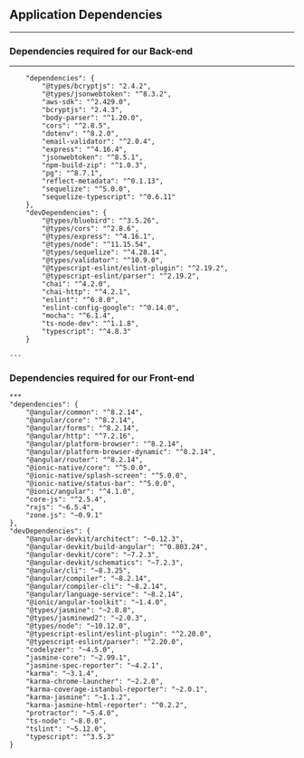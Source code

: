 ## Application Dependencies
----
### Dependencies required for our Back-end 

***
        "dependencies": {
            "@types/bcryptjs": "2.4.2",
            "@types/jsonwebtoken": "^8.3.2",
            "aws-sdk": "^2.429.0",
            "bcryptjs": "2.4.3",
            "body-parser": "^1.20.0",
            "cors": "^2.8.5",
            "dotenv": "^8.2.0",
            "email-validator": "^2.0.4",
            "express": "^4.16.4",
            "jsonwebtoken": "^8.5.1",
            "npm-build-zip": "^1.0.3",
            "pg": "^8.7.1",
            "reflect-metadata": "^0.1.13",
            "sequelize": "^5.0.0",
            "sequelize-typescript": "^0.6.11"
        },
        "devDependencies": {
            "@types/bluebird": "^3.5.26",
            "@types/cors": "^2.8.6",
            "@types/express": "^4.16.1",
            "@types/node": "^11.15.54",
            "@types/sequelize": "^4.28.14",
            "@types/validator": "^10.9.0",
            "@typescript-eslint/eslint-plugin": "^2.19.2",
            "@typescript-eslint/parser": "^2.19.2",
            "chai": "^4.2.0",
            "chai-http": "^4.2.1",
            "eslint": "^6.8.0",
            "eslint-config-google": "^0.14.0",
            "mocha": "^6.1.4",
            "ts-node-dev": "^1.1.8",
            "typescript": "^4.8.3"
        }

    ---
### Dependencies required for our Front-end 
    ***
    "dependencies": {
        "@angular/common": "^8.2.14",
        "@angular/core": "^8.2.14",
        "@angular/forms": "^8.2.14",
        "@angular/http": "^7.2.16",
        "@angular/platform-browser": "^8.2.14",
        "@angular/platform-browser-dynamic": "^8.2.14",
        "@angular/router": "^8.2.14",
        "@ionic-native/core": "^5.0.0",
        "@ionic-native/splash-screen": "^5.0.0",
        "@ionic-native/status-bar": "^5.0.0",
        "@ionic/angular": "^4.1.0",
        "core-js": "^2.5.4",
        "rxjs": "~6.5.4",
        "zone.js": "~0.9.1"
    },
    "devDependencies": {
        "@angular-devkit/architect": "~0.12.3",
        "@angular-devkit/build-angular": "^0.803.24",
        "@angular-devkit/core": "~7.2.3",
        "@angular-devkit/schematics": "~7.2.3",
        "@angular/cli": "~8.3.25",
        "@angular/compiler": "~8.2.14",
        "@angular/compiler-cli": "~8.2.14",
        "@angular/language-service": "~8.2.14",
        "@ionic/angular-toolkit": "~1.4.0",
        "@types/jasmine": "~2.8.8",
        "@types/jasminewd2": "~2.0.3",
        "@types/node": "~10.12.0",
        "@typescript-eslint/eslint-plugin": "^2.20.0",
        "@typescript-eslint/parser": "^2.20.0",
        "codelyzer": "~4.5.0",
        "jasmine-core": "~2.99.1",
        "jasmine-spec-reporter": "~4.2.1",
        "karma": "~3.1.4",
        "karma-chrome-launcher": "~2.2.0",
        "karma-coverage-istanbul-reporter": "~2.0.1",
        "karma-jasmine": "~1.1.2",
        "karma-jasmine-html-reporter": "^0.2.2",
        "protractor": "~5.4.0",
        "ts-node": "~8.0.0",
        "tslint": "~5.12.0",
        "typescript": "^3.5.3"
    }


